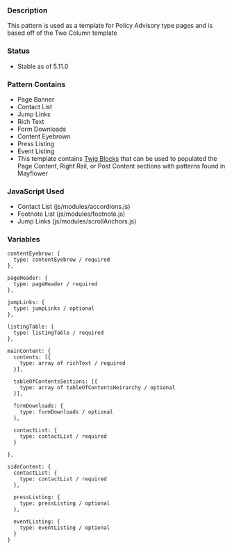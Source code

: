 ### Description
This pattern is used as a template for Policy Advisory type pages and is based off of the Two Column template

### Status
* Stable as of 5.11.0

### Pattern Contains
* Page Banner
* Contact List
* Jump Links
* Rich Text
* Form Downloads
* Content Eyebrown
* Press Listing
* Event Listing
* This template contains [Twig Blocks](https://twig.symfony.com/doc/2.x/tags/extends.html) that can be used to populated the Page Content, Right Rail, or Post Content sections with patterns found in Mayflower

### JavaScript Used
* Contact List (js/modules/accordions.js)
* Footnote List (js/modules/footnote.js)
* Jump Links (js/modules/scrollAnchors.js)

### Variables
~~~
contentEyebrow: {
  type: contentEyebrow / required
},

pageHeader: {
  type: pageHeader / required
},

jumpLinks: {
  type: jumpLinks / optional
},

listingTable: {
  type: listingTable / required
},

mainContent: {
  contents: [{
    type: array of richText / required
  }],

  tableOfContentsSections: [{
    type: array of tableOfContentsHeirarchy / optional
  }],

  formDownloads: {
    type: formDownloads / optional
  },

  contactList: {
    type: contactList / required
  }

},

sideContent: {
  contactList: {
    type: contactList / required
  },

  pressListing: {
    type: pressListing / optional
  },

  eventListing: {
    type: eventListing / optional
  }
}
~~~
